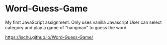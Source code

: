 # Word-Guess-Game
My first JavaScript assignment.
Only uses vanilla Javascript
User can select category and play a game of "hangman" to guess the word.

https://ischu.github.io/Word-Guess-Game/
